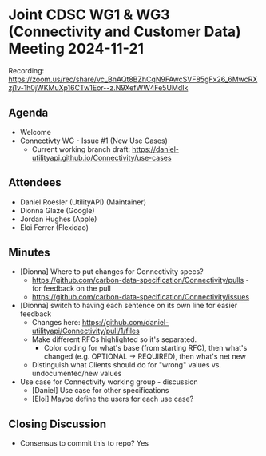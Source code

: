 # Joint CDSC WG1 & WG3 (Connectivity and Customer Data) Meeting 2024-11-21

Recording: https://zoom.us/rec/share/vc_BnAQt8BZhCqN9FAwcSVF85gFx26_6MwcRXzj1v-1h0jWKMuXp16CTw1Eor--z.N9XefWW4Fe5UMdIk

## Agenda
* Welcome
* Connectivty WG - Issue #1 (New Use Cases)
    * Current working branch draft:  https://daniel-utilityapi.github.io/Connectivity/use-cases

## Attendees
* Daniel Roesler (UtilityAPI) (Maintainer)
* Dionna Glaze (Google)
* Jordan Hughes (Apple)
* Eloi Ferrer (Flexidao)

## Minutes
* [Dionna] Where to put changes for Connectivity specs?
    * https://github.com/carbon-data-specification/Connectivity/pulls - for feedback on the pull 
    * https://github.com/carbon-data-specification/Connectivity/issues
* [Dionna] switch to having each sentence on its own line for easier feedback
    * Changes here: https://github.com/daniel-utilityapi/Connectivity/pull/1/files
    * Make different RFCs highlighted so it's separated.
        * Color coding for what's base (from starting RFC), then what's changed (e.g. OPTIONAL -> REQUIRED), then what's net new
    * Distinguish what Clients should do for "wrong" values vs. undocumented/new values
* Use case for Connectivity working group - discussion
    * [Daniel] Use case for other specifications
    * [Eloi] Maybe define the users for each use case?

## Closing Discussion
* Consensus to commit this to repo? Yes
